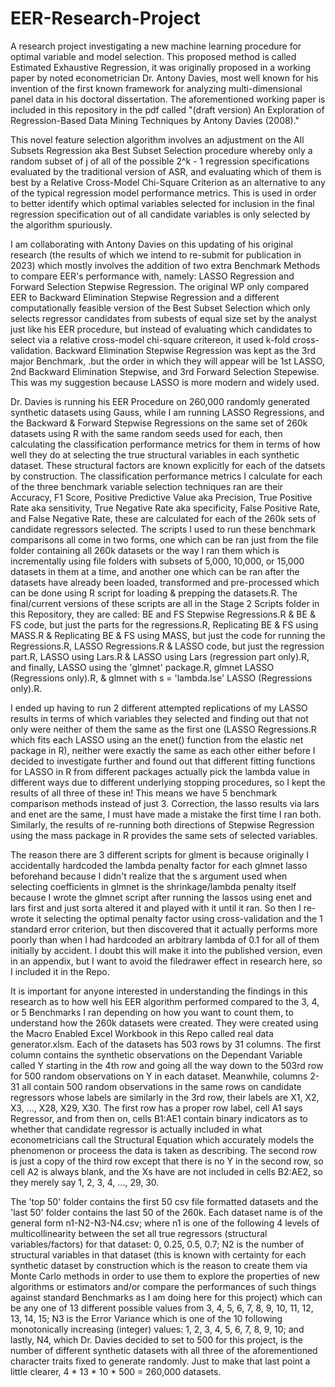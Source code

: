 # EER-Research-Project
A research project investigating a new machine learning procedure for optimal variable and model selection.
This proposed method is called Estimated Exhaustive Regression, it was originally proposed in a working paper by noted econometrician
Dr. Antony Davies, most well known for his invention of the first known framework for analyzing multi-dimensional panel data in his doctoral dissertation.
The aforementioned working paper is included in this repository in the pdf called "(draft version) An Exploration of Regression-Based Data Mining Techniques by Antony Davies (2008)."

This novel feature selection algorithm involves an adjustment on the All Subsets Regression aka Best Subset Selection procedure whereby only a random subset of j of all of the possible 2^k - 1 regression specifications evaluated by the traditional version of ASR, and evaluating which of them is best by a Relative Cross-Model Chi-Square Criterion as an alternative to any of the typical regression model performance metrics. This is used in order to better identify which optimal variables selected for inclusion in the final regression specification out of all candidate variables is only selected by the algorithm spuriously.

I am collaborating with Antony Davies on this updating of his original research (the results of which we intend to re-submit for publication in 2023) which
mostly involves the addition of two extra Benchmark Methods to compare EER's performance with, namely: LASSO Regression and Forward Selection Stepwise Regression. 
The original WP only compared EER to Backward Elimination Stepwise Regression and a different computationally feasible version of the Best Subset Selection which only selects regressor candidates from subests of equal size set by the analyst just like his EER procedure, but instead of evaluating which candidates to select via a relative cross-model chi-square critereon, it used k-fold cross-validation. Backward Elimination Stepwise Regression was kept as the 3rd major Benchmark, .but the order in which they will appear will be 1st LASSO, 2nd Backward Elimination Stepwise, and 3rd Forward Selection Stepewise. This was my suggestion because LASSO is more modern and widely used.

Dr. Davies is running his EER Procedure on 260,000 randomly generated synthetic datasets using Gauss, while I am running LASSO Regressions, and the Backward & Forward Stepwise Regressions on the same set of 260k datasets using R with the same random seeds used for each, then calculating the classification performance metrics for them in terms of how well they do at selecting the true structural variables in each synthetic dataset. These structural factors are known explicitly for each of the datsets by construction. The classification performance metrics I calculate for each of the three benchmark variable selection techniques ran are their Accuracy, F1 Score, Positive Predictive Value aka Precision, True Positive Rate aka sensitivity, True Negative Rate aka specificity, False Positive Rate, and False Negative Rate, these are calculated for each of the 260k sets of candidate regressors selected. 
The scripts I used to run these benchmark comparisons all come in two forms, one which can be ran just from the file folder containing all 260k datasets or the way I ran them which is incrementally using file folders with subsets of 5,000, 10,000, or 15,000 datasets in them at a time, and another one which can be ran after the datasets have already been loaded, transformed and pre-processed which can be done using R script for loading & prepping the datasets.R. The final/current versions of these scripts are all in the Stage 2 Scripts folder in this Repository, they are called: BE and FS Stepwise Regressions.R & BE & FS code, but just the parts for the regressions.R, Replicating BE & FS using MASS.R & Replicating BE & FS using MASS, but just the code for running the Regressions.R, LASSO Regressions.R & LASSO code, but just the regression part.R, LASSO using Lars.R & LASSO using Lars (regression part only).R, and finally, LASSO using the 'glmnet' package.R, glmnet LASSO (Regressions only).R, & glmnet with s = 'lambda.lse' LASSO (Regressions only).R.

I ended up having to run 2 different attempted replications of my LASSO results in terms of which variables they selected and finding out that not only were neither of them the same as the first one (LASSO Regressions.R which fits each LASSO using an the enet() function from the elastic net package in R), neither were exactly the same as each other either before I decided to investigate further and found out that different fitting functions for LASSO in R from different packages actually pick the lambda value in different ways due to different underlying stopping procedures, so I kept the results of all three of these in! This means we have 5 benchmark comparison methods instead of just 3. Correction, the lasso results via lars and enet are the same, I must have made a mistake the first time I ran both. Similarly, the results of re-running both directions of Stepwise Regression using the mass package in R provides the same sets of selected variables.

The reason there are 3 different scripts for glment is because originally I accidentally hardcoded the lambda penalty factor for each glmnet lasso beforehand because I didn't realize that the s argument used when selecting coefficients in glmnet is the shrinkage/lambda penalty itself because I wrote the glmnet script after running the lassos using enet and lars first and just sorta altered it and played with it until it ran. So then I re-wrote it selecting the optimal penalty factor using cross-validation and the 1 standard error criterion, but then discovered that it actually performs more poorly than when I had hardcoded an arbitrary lambda of 0.1 for all of them initially by accident. I doubt this will make it into the published version, even in an appendix, but I want to avoid the filedrawer effect in research here, so I included it in the Repo.

It is important for anyone interested in understanding the findings in this research as to how well his EER algorithm performed compared to the 3, 4, or 5 Benchmarks I ran depending on how you want to count them, to understand how the 260k datasets were created. They were created using the Macro Enabled Excel Workbook in this Repo called real data generator.xlsm. Each of the datasets has 503 rows by 31 columns. The first column contains the synthetic observations on the Dependant Variable called Y starting in the 4th row and going all the way down to the 503rd row for 500 random observations on Y in each dataset. Meanwhile, columns 2-31 all contain 500 random observations in the same rows on candidate regressors whose labels are similarly in the 3rd row, their labels are X1, X2, X3, ..., X28, X29, X30. The first row has a proper row label, cell A1 says Regressor, and from then on, cells B1:AE1 contain binary indicators as to whether that candidate regressor is actually included in what econometricians call the Structural Equation which accurately models the phenomenon or proceess the data is taken as describing. 
The second row is just a copy of the third row except that there is no Y in the second row, so cell A2 is always blank, and the Xs have are not included in cells B2:AE2, so they merely say 1, 2, 3, 4, ..., 29, 30.

The 'top 50' folder contains the first 50 csv file formatted datasets and the 'last 50' folder contains the last 50 of the 260k. Each dataset name is of the general form n1-N2-N3-N4.csv; where n1 is one of the following 4 levels of multicollinearity between the set all true regressors (structural variables/factors) for that dataset: 0, 0.25, 0.5, 0.7; N2 is the number of structural variables in that dataset (this is known with certainty for each synthetic dataset by construction which is the reason to create them via Monte Carlo methods in order to use them to explore the properties of new algorithms or estimators and/or compare the performances of such things against standard Benchmarks as I am doing here for this project) which can be any one of 13 different possible values from 3, 4, 5, 6, 7, 8, 9, 10, 11, 12, 13, 14, 15; N3 is the Error Variance which is one of the 10 following monotonically increasing (integer) values: 1, 2, 3, 4, 5, 6, 7, 8, 9, 10; and lastly, N4, which Dr. Davies decided to set to 500 for this project, is the number of different synthetic datasets with all three of the aforementioned character traits fixed to generate randomly. Just to make that last point a little clearer, 4 * 13 * 10 * 500 = 260,000 datasets.   
